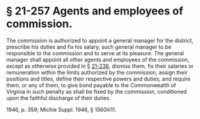 # § 21-257 Agents and employees of commission.

<p>The commission is authorized to appoint a general manager for the district, prescribe his duties and fix his salary, such general manager to be responsible to the commission and to serve at its pleasure. The general manager shall appoint all other agents and employees of the commission, except as otherwise provided in § <a href='http://law.lis.virginia.gov/vacode/21-238/'>21-238</a>, dismiss them, fix their salaries or remuneration within the limits authorized by the commission, assign their positions and titles, define their respective powers and duties, and require them, or any of them, to give bond payable to the Commonwealth of Virginia in such penalty as shall be fixed by the commission, conditioned upon the faithful discharge of their duties.</p><p>1946, p. 359; Michie Suppl. 1946, § 1560iii11.</p>